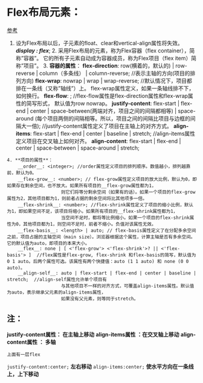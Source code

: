 # Flex布局元素：

[参考](http://www.runoob.com/w3cnote/flex-grammar.html)

  1. 设为Flex布局以后，子元素的float、clear和vertical-align属性将失效。 ***display : flex***;
	2. 采用Flex布局的元素，称为Flex容器（flex container），简称”容器”。
		它的所有子元素自动成为容器成员，称为Flex项目（flex item）简称”项目”。
	3. **容器的属性**：
		__flex-direction__: row(横着的，默认的) | row-reverse | column（多条线） | column-reverse;  //表示主轴的方向(项目的排列方向)
		__flex-wrap__: nowrap | wrap | wrap-reverse;  //默认情况下，项目都排在一条线（又称”轴线”）上。
						flex-wrap属性定义，如果一条轴线排不下，如何换行。
		__flex-flow__: <flex-direction> <flex-wrap>;  //flex-flow属性是flex-direction属性和flex-wrap属性的简写形式，
						默认值为row nowrap。
		__justify-content__: flex-start | flex-end | center | space-between(两端对齐，项目之间的间隔都相等) |
						space-around (每个项目两侧的间隔相等。所以，项目之间的间隔比项目与边框的间隔大一倍);
						//justify-content属性定义了项目在主轴上的对齐方式。
		__align-items__: flex-start | flex-end | center | baseline | stretch;
						//align-items属性定义项目在交叉轴上如何对齐。
		__align-content__: flex-start | flex-end | center | space-between | space-around | stretch;

	4. **项目的属性**：
		__order__: <integer>; //order属性定义项目的排列顺序。数值越小，排列越靠前，默认为0。
		__flex-grow__: <number>; // flex-grow属性定义项目的放大比例，默认为0，即如果存在剩余空间，也不放大。如果所有项目的__flex-grow属性都为1，
						则它们将等分剩余空间（如果有的话）。如果一个项目的flex-grow属性为2，其他项目都为1，则前者占据的剩余空间将比其他项多一倍。
		__flex-shrink__: <number>; //flex-shrink属性定义了项目的缩小比例，默认为1，即如果空间不足，该项目将缩小。如果所有项目的__flex-shrink属性都为1，
						当空间不足时，都将等比例缩小。如果一个项目的flex-shrink属性为0，其他项目都为1，则空间不足时，前者不缩小。负值对该属性无效。
		__flex-basis__: <length> | auto; // flex-basis属性定义了在分配多余空间之前，项目占据的主轴空间（main size）。浏览器根据这个属性，计算主轴是否有多余空间。它的默认值为auto，即项目的本来大小。
		__flex__: none | [ <'flex-grow'> <'flex-shrink'>? || <'flex-basis'> ]  //flex属性是flex-grow, flex-shrink 和flex-basis的简写，默认值为0 1 auto。后两个属性可选。该属性有两个快捷值：auto (1 1 auto) 和 none (0 0 auto)。
		__align-self__: auto | flex-start | flex-end | center | baseline | stretch;  //align-self属性允许单个项目有
						与其他项目不一样的对齐方式，可覆盖align-items属性。默认值为auto，表示继承父元素的align-items属性，
						如果没有父元素，则等同于stretch。




## 注：
  **justify-content属性： 在主轴上移动**
  **align-items属性 ：在交叉轴上移动**
  **align-content属性 ： 多轴**



	上面有一层flex
  `justify-content:center;` **左右移动**
  `align-items:center;` **使水平方向在一条线上，上下移动**
